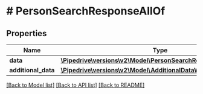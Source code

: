 # # PersonSearchResponseAllOf

## Properties

Name | Type | Description | Notes
------------ | ------------- | ------------- | -------------
**data** | [**\Pipedrive\versions\v2\Model\PersonSearchResponseAllOfData**](PersonSearchResponseAllOfData.md) |  | [optional]
**additional_data** | [**\Pipedrive\versions\v2\Model\AdditionalDataWithCursorPagination**](.md) |  | [optional]

[[Back to Model list]](../README.md#documentation-for-models) [[Back to API list]](../README.md#documentation-for-api-endpoints) [[Back to README]](../README.md)
